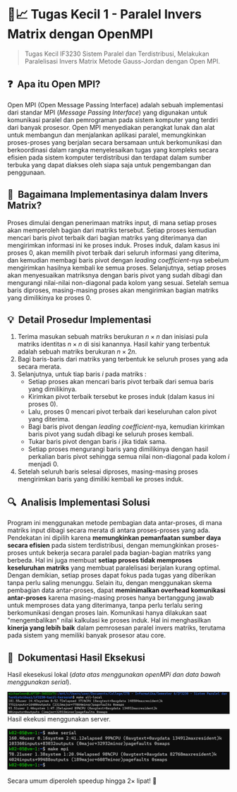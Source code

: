 # 🔢📈 Tugas Kecil 1 - Paralel Invers Matrix dengan OpenMPI
> Tugas Kecil IF3230 Sistem Paralel dan Terdistribusi, Melakukan Paralelisasi Invers Matrix Metode Gauss-Jordan dengan Open MPI.


## ❓ &nbsp;Apa itu Open MPI?
Open MPI (Open Message Passing Interface) adalah sebuah implementasi dari standar MPI (*Message Passing Interface*) yang digunakan untuk komunikasi paralel dan pemrograman pada sistem komputer yang terdiri dari banyak prosesor. Open MPI menyediakan perangkat lunak dan alat untuk membangun dan menjalankan aplikasi paralel, memungkinkan proses-proses yang berjalan secara bersamaan untuk berkomunikasi dan berkoordinasi dalam rangka menyelesaikan tugas yang kompleks secara efisien pada sistem komputer terdistribusi dan terdapat dalam sumber terbuka yang dapat diakses oleh siapa saja untuk pengembangan dan penggunaan.

## 🤔 &nbsp;Bagaimana Implementasinya dalam Invers Matrix?
Proses dimulai dengan penerimaan matriks input, di mana setiap proses akan memperoleh bagian dari matriks tersebut. Setiap proses kemudian mencari baris pivot terbaik dari bagian matriks yang diterimanya dan mengirimkan informasi ini ke proses induk. Proses induk, dalam kasus ini proses $0$, akan memilih pivot terbaik dari seluruh informasi yang diterima, dan kemudian membagi baris pivot dengan *leading coefficient*-nya sebelum mengirimkan hasilnya kembali ke semua proses. Selanjutnya, setiap proses akan menyesuaikan matriksnya dengan baris pivot yang sudah dibagi dan mengurangi nilai-nilai non-diagonal pada kolom yang sesuai. Setelah semua baris diproses, masing-masing proses akan mengirimkan bagian matriks yang dimilikinya ke proses $0$.

## 💡 &nbsp;Detail Prosedur Implementasi
1. Terima masukan sebuah matriks berukuran $n \times n$ dan inisiasi pula matriks identitas $n \times n$ di sisi kanannya. Hasil kahir yang terbentuk adalah sebuah matriks berukuran $n \times 2n$.
2. Bagi baris-baris dari matriks yang terbentuk ke seluruh proses yang ada secara merata.
3. Selanjutnya, untuk tiap baris $i$ pada matriks :
    - Setiap proses akan mencari baris pivot terbaik dari semua baris yang dimilikinya.
    - Kirimkan pivot terbaik tersebut ke proses induk (dalam kasus ini proses $0$).
    - Lalu, proses $0$ mencari pivot terbaik dari keseluruhan calon pivot yang diterima.
    - Bagi baris pivot dengan *leading coefficient*-nya, kemudian kirimkan baris pivot yang sudah dibagi ke seluruh proses kembali.
    - Tukar baris pivot dengan baris $i$ jika tidak sama.
    - Setiap proses mengurangi baris yang dimilikinya dengan hasil perkalian baris pivot sehingga semua nilai non-diagonal pada kolom $i$ menjadi $0$.
4. Setelah seluruh baris selesai diproses, masing-masing proses mengirimkan baris yang dimiliki kembali ke proses induk.

## 🔍 &nbsp;Analisis Implementasi Solusi
Program ini menggunakan metode pembagian data antar-proses, di mana matriks input dibagi secara merata di antara proses-proses yang ada. Pendekatan ini dipilih karena **memungkinkan pemanfaatan sumber daya secara efisien** pada sistem terdistribusi, dengan memungkinkan proses-proses untuk bekerja secara paralel pada bagian-bagian matriks yang berbeda. Hal ini juga membuat **setiap proses tidak memproses keseluruhan matriks** yang membuat paralelisasi berjalan kurang optimal. Dengan demikian, setiap proses dapat fokus pada tugas yang diberikan tanpa perlu saling menunggu. Selain itu, dengan menggunakan skema pembagian data antar-proses, dapat **meminimalkan overhead komunikasi antar-proses** karena masing-masing proses hanya bertanggung jawab untuk memproses data yang diterimanya, tanpa perlu terlalu sering berkomunikasi dengan proses lain. Komunikasi hanya dilakukan saat "mengembalikan" nilai kalkulasi ke proses induk. Hal ini menghasilkan **kinerja yang lebih baik** dalam pemrosesan paralel invers matriks, terutama pada sistem yang memiliki banyak prosesor atau core.

## 📸 &nbsp;Dokumentasi Hasil Eksekusi
Hasil ekesekusi lokal  (*data atas menggunakan openMPi dan data bawah menggunakan serial*).

![demo1](../../public/mpi-local.png)
Hasil ekekusi menggunakan server.

![demo2](../../public/mpi-server.png)

Secara umum diperoleh speedup hingga $2 \times$ lipat! 🤩